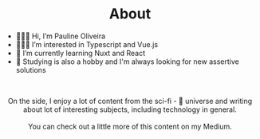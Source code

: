 <h1 align ="center">About</h1>


 - 🙋🏽‍♀️ Hi, I’m Pauline Oliveira
 - 👩🏽‍💻 I’m interested in Typescript and Vue.js
-  🌱 I’m currently learning Nuxt and React 
-  📒 Studying is also a hobby and I'm always looking for new assertive solutions
<br>

<!---
apaulineoliveira/apaulineoliveira is a ✨ special ✨ repository because its `README.md` (this file) appears on your GitHub profile.
You can click the Preview link to take a look at your changes.
--->
<p align="center">On the side, I enjoy a lot of content from the sci-fi - 🤖 universe and writing about lot of interesting subjects, including technology in general.<br><br>You can check out a little more of this content on my Medium.</p>  


